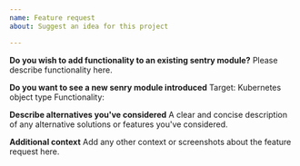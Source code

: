 ```yaml
---
name: Feature request
about: Suggest an idea for this project

---
```


**Do you wish to add functionality to an existing sentry module?**
Please describe functionality here.

**Do you want to see a new senry module introduced**
Target: Kubernetes object type
Functionality:

**Describe alternatives you've considered**
A clear and concise description of any alternative solutions or features you've considered.

**Additional context**
Add any other context or screenshots about the feature request here.

